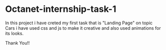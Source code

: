 # Octanet-internship-task-1
In this project i have creted my first task that is "Landing Page" on topic Cars
i have used css and js to make it creative and also used animations for its looks.

Thank You!!
